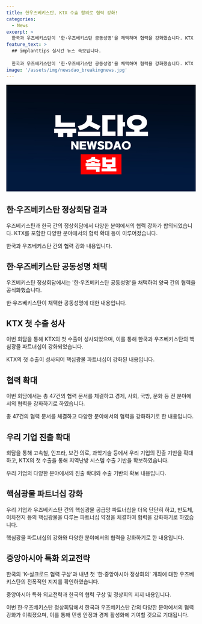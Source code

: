 ```yaml
---
title: 한우즈베키스탄, KTX 수출 합의로 협력 강화!
categories:
  - News
excerpt: >
  한국과 우즈베키스탄이 '한·우즈베키스탄 공동성명'을 채택하며 협력을 강화했습니다. KTX 첫 수출이 성사되고, 핵심광물 파트너십을 강화하는 등 다양한 협력 분야를 확대했습니다. 총 47건의 협력 문서를 체결하고, 다양한 분야에서의 협력을 모색하며 경제 활성화와 민생 안전을 향상시키는 노력을 기울일 계획입니다. 또한, 지역난방 현대화 협력 약정과 핵심광물 파트너십 강화 등을 통해 우호적인 관계를 전개할 예정입니다.
feature_text: >
  ## implanttips 실시간 뉴스 속보입니다.

  한국과 우즈베키스탄이 '한·우즈베키스탄 공동성명'을 채택하며 협력을 강화했습니다. KTX 첫 수출이 성사되고, 핵심광물 파트너십을 강화하는 등 다양한 협력 분야를 확대했습니다. 총 47건의 협력 문서를 체결하고, 다양한 분야에서의 협력을 모색하며 경제 활성화와 민생 안전을 향상시키는 노력을 기울일 계획입니다. 또한, 지역난방 현대화 협력 약정과 핵심광물 파트너십 강화 등을 통해 우호적인 관계를 전개할 예정입니다.
image: '/assets/img/newsdao_breakingnews.jpg'
---
```


<p><img src="/assets/img/newsdao_breakingnews.jpg" alt="implanttips 속보" /></p>

<h2 data-ke-size="size26">한·우즈베키스탄 정상회담 결과</h2>

<p>우즈베키스탄과 한국 간의 정상회담에서 다양한 분야에서의 협력 강화가 합의되었습니다. KTX를 포함한 다양한 분야에서의 협력 확대 등이 이루어졌습니다.</p>

<p data-ke-size="size16">한국과 우즈베키스탄 간의 협력 강화 내용입니다.</p>

<h2 data-ke-size="size24">한·우즈베키스탄 공동성명 채택</h2>

<p>우즈베키스탄 정상회담에서는 '한·우즈베키스탄 공동성명'을 채택하여 양국 간의 협력을 공식화했습니다.</p>

<p data-ke-size="size16">한·우즈베키스탄이 채택한 공동성명에 대한 내용입니다.</p>

<h2 data-ke-size="size24">KTX 첫 수출 성사</h2>

<p>이번 회담을 통해 KTX의 첫 수출이 성사되었으며, 이를 통해 한국과 우즈베키스탄의 핵심광물 파트너십이 강화되었습니다.</p>

<p data-ke-size="size16">KTX의 첫 수출이 성사되어 핵심광물 파트너십이 강화된 내용입니다.</p>

<h2 data-ke-size="size24">협력 확대</h2>

<p>이번 회담에서는 총 47건의 협력 문서를 체결하고 경제, 사회, 국방, 문화 등 전 분야에서의 협력을 강화하기로 하였습니다. </p>

<p data-ke-size="size16">총 47건의 협력 문서를 체결하고 다양한 분야에서의 협력을 강화하기로 한 내용입니다.</p>

<h2 data-ke-size="size24">우리 기업 진출 확대</h2>

<p>회담을 통해 고속철, 인프라, 보건·의료, 과학기술 등에서 우리 기업의 진출 기반을 확대하고, KTX의 첫 수출을 통해 지역난방 시스템 수출 기반을 확보하였습니다.</p>

<p data-ke-size="size16">우리 기업의 다양한 분야에서의 진출 확대와 수출 기반의 확보 내용입니다.</p>

<h2 data-ke-size="size24">핵심광물 파트너십 강화</h2>

<p>우리 기업과 우즈베키스탄 간의 핵심광물 공급망 파트너십을 더욱 단단히 하고, 반도체, 이차전지 등의 핵심광물을 다루는 파트너십 약정을 체결하여 협력을 강화하기로 하였습니다.</p>

<p data-ke-size="size16">핵심광물 파트너십의 강화와 다양한 분야에서의 협력을 강화하기로 한 내용입니다.</p>

<h2 data-ke-size="size24">중앙아시아 특화 외교전략</h2>

<p>한국의 'K-실크로드 협력 구상'과 내년 첫 '한·중앙아시아 정상회의' 개최에 대한 우즈베키스탄의 전폭적인 지지를 확인하였습니다.</p>

<p data-ke-size="size16">중앙아시아 특화 외교전략과 한국의 협력 구상 및 정상회의 지지 내용입니다.</p>

<p>이번 한·우즈베키스탄 정상회담에서 한국과 우즈베키스탄 간의 다양한 분야에서의 협력 강화가 이뤄졌으며, 이를 통해 민생 안정과 경제 활성화에 기여할 것으로 기대됩니다.</p>

